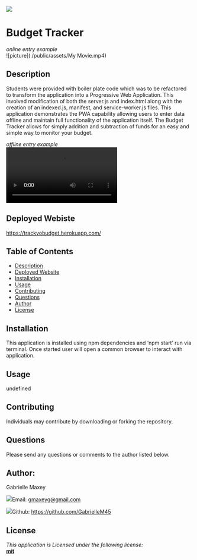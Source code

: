

  ![](https://img.shields.io/badge/License-mit-lightblue)


 
  # Budget Tracker     
  
  
  
  
  
  
*online entry example*     
 ![picture](./public/assets/My Movie.mp4)      








  ## Description
 Students were provided with boiler plate code which was to be refactored to transform the application into a Progressive Web Application. This involved modification of both the server.js and index.html along with the creation of an indexed.js, manifest, and service-worker.js files. This application demonstrates the PWA capability allowing users to enter data offline and maintain full functionality of the application itself. The Budget Tracker allows for simply addition and subtraction of funds for an easy and simple way to monitor your budget.
 
 
 
 
 *offline entry example*     
  ![picture](./public/assets/Offline.mp4)












## Deployed Webiste
https://trackyobudget.herokuapp.com/









  ## Table of Contents
  * [Description](#Description)
  * [Deployed Website](#Deployed)
  * [Installation](#Installation)
  * [Usage](#Usage)
  * [Contributing](#Contributing)
  * [Questions](#Questions)
  * [Author](#Author)
  * [License](#License)



  ## Installation
  This application is installed using npm dependencies and ‘npm start’ run via terminal. Once started user will open a common browser to interact with application.


  ## Usage
  undefined


  ## Contributing
  Individuals may contribute by downloading or forking the repository. 





  ## Questions
  Please send any questions or comments to the author listed below.



  ## Author:
  Gabrielle Maxey

  ![](http://i.imgur.com/VlgBKQ9.png)Email: gmaxeyg@gmail.com


  ![](http://i.imgur.com/9I6NRUm.png)Github: <https://github.com/GabrielleM45>



  ## License
  *This application is Licensed under the following license:*\
  **[mit](https://choosealicense.com/licenses/mit/)**

